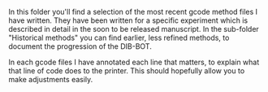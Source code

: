 In this folder you'll find a selection of the most recent gcode method files I have written. They have been written for a specific experiment which is described in detail in the soon to be released manuscript. In the sub-folder "Historical methods" you can find earlier, less refined methods, to document the progression of the DIB-BOT.

In each gcode files I have annotated each line that matters, to explain what that line of code does to the printer. This should hopefully allow you to make adjustments easily.
